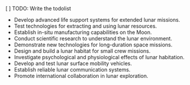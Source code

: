 [ ] TODO: Write the todolist

- Develop advanced life support systems for extended lunar missions.
- Test technologies for extracting and using lunar resources.
- Establish in-situ manufacturing capabilities on the Moon.
- Conduct scientific research to understand the lunar environment.
- Demonstrate new technologies for long-duration space missions.
- Design and build a lunar habitat for small crew missions.
- Investigate psychological and physiological effects of lunar habitation.
- Develop and test lunar surface mobility vehicles.
- Establish reliable lunar communication systems.
- Promote international collaboration in lunar exploration.